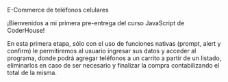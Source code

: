 E-Commerce de teléfonos celulares

¡Bienvenidos a mi primera pre-entrega del curso JavaScript de CoderHouse!

En esta primera etapa, sólo con el uso de funciones nativas (prompt, alert y confirm) le permitiremos al usuario ingresar sus datos y acceder al programa, donde podrá agregar teléfonos a un carrito a partir de un listado, eliminarlos en caso de ser necesario y finalizar la compra contabilizando el total de la misma.